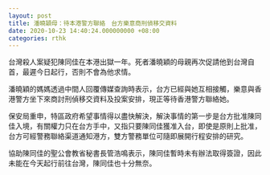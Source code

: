 ```yaml
---
layout: post
title: 潘曉穎母：待本港警方聯絡　台方樂意商刑偵移交資料
date: 2020-10-23 14:40:24.000000000 +08:00
categories: rthk
---
```


台灣殺人案疑犯陳同佳在本港出獄一年。死者潘曉穎的母親再次促請他到台灣自首，最遲今日起行，否則不會為他求情。

潘曉穎的媽媽透過中間人回覆傳媒查詢時表示，台方已經與她互相接觸，樂意與香港警方坐下來商討刑偵移交資料及投案安排，現正等待香港警方聯絡她。

保安局重申，特區政府希望事情得以盡快解決，解決事情的第一步是台方批准陳同佳入境，有關權力只在台方手中，又指只要陳同佳獲准入台，即使是原則上批准，台方可經警務聯絡渠道通知港方，雙方警務單位可隨即展開行程安排的研究。

協助陳同佳的聖公會教省秘書長管浩鳴表示，陳同佳暫時未有辦法取得簽證，因此未能在今天起行前往台灣，陳同佳也十分無奈。
